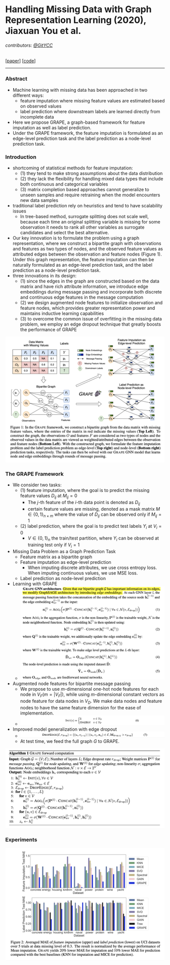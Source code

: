 # Handling Missing Data with Graph Representation Learning (2020), Jiaxuan You et al.

###### contributors: [@GitYCC](https://github.com/GitYCC)

\[[paper](https://arxiv.org/pdf/2010.16418.pdf)\] \[[code](https://github.com/maxiaoba/GRAPE)\]

---

### Abstract

- Machine learning with missing data has been approached in two different ways:
  - feature imputation where missing feature values are estimated based on observed values
  - label prediction where downstream labels are learned directly from incomplete data
- Here we propose GRAPE, a graph-based framework for feature imputation as well as label prediction.
- Under the GRAPE framework, the feature imputation is formulated as an edge-level prediction task and the label prediction as a node-level prediction task.



### Introduction

- shortcoming of statistical methods for feature imputation:
  - (1) they tend to make strong assumptions about the data distribution
  - (2) they lack the flexibility for handling mixed data types that include both continuous and categorical variables
  - (3) matrix completion based approaches cannot generalize to unseen samples and require retraining when the model encounters new data samples
- traditional label prediction rely on heuristics and tend to have scalability issues
  - In tree-based method, surrogate splitting does not scale well, because each time an original splitting variable is missing for some observation it needs to rank all other variables as surrogate candidates and select the best alternative.
- Our key innovation is to formulate the problem using a graph representation, where we construct a bipartite graph with observations and features as two types of nodes, and the observed feature values as attributed edges between the observation and feature nodes (Figure 1). Under this graph representation, the feature imputation can then be naturally formulated as an edge-level prediction task, and the label prediction as a node-level prediction task.
- three innovations in its design:
  - (1) since the edges in the graph are constructed based on the data matrix and have rich attribute information, we introduce edge embeddings during message passing and incorporate both discrete and continuous edge features in the message computation
  - (2) we design augmented node features to initialize observation and feature nodes, which provides greater representation power and maintains inductive learning capabilities
  - (3) to overcome the common issue of overfitting in the missing data problem, we employ an edge dropout technique that greatly boosts the performance of GRAPE

![](assets/GRAPE_01.png)



### The GRAPE Framework

- We consider two tasks:
  - (1) feature imputation, where the goal is to predict the missing feature values $D_{ij}$ at $M_{ij} = 0$
    - The $j$-th feature of the $i$-th data point is denoted as $D_{ij}$ 
    - certain feature values are missing, denoted as a mask matrix $M ∈ \{0, 1\}_{n×m}$ where the value of $D_{ij}$ can be observed only if $M_{ij} = 1$
  - (2) label prediction, where the goal is to predict test labels $Y_i$ at $V_i = 0$
    - $V ∈ \{0, 1\}_n$ the train/test partition, where $Y_i$ can be observed at training test only if $V_i = 1$
- Missing Data Problem as a Graph Prediction Task
  - Feature matrix as a bipartite graph
  - Feature imputation as edge-level prediction
    - When imputing discrete attributes, we use cross entropy loss. When imputing continuous values, we use MSE loss.
  - Label prediction as node-level prediction
- Learning with GRAPE
  - ![](assets/GRAPE_02.png)
- Augmented node features for bipartite message passing
  - We propose to use $m$-dimensional one-hot node features for each node in $V_F (m=|V_F|)$, while using $m$-dimensional constant vectors as node feature for data nodes in $V_D$. We make data nodes and feature nodes to have the same feature dimension for the ease of implementation.
  - ![](assets/GRAPE_04.png)
- Improved model generalization with edge dropout
  - ![](assets/GRAPE_05.png)
  - At test time, we feed the full graph $G$ to GRAPE. 



![](assets/GRAPE_03.png)



### Experiments

![](assets/GRAPE_06.png)

